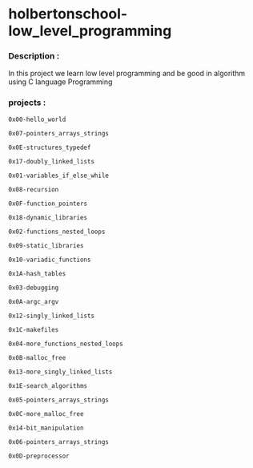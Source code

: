 # holbertonschool-low_level_programming

### Description :
In this project we learn low level programming and be good in algorithm using C language Programming
### projects :
`0x00-hello_world `

`0x07-pointers_arrays_strings`   

`0x0E-structures_typedef`   

`0x17-doubly_linked_lists`

`0x01-variables_if_else_while  `

`0x08-recursion`      

`0x0F-function_pointers` 

`0x18-dynamic_libraries`

`0x02-functions_nested_loops` 

`0x09-static_libraries`    

`0x10-variadic_functions`   

`0x1A-hash_tables`

`0x03-debugging `   

`0x0A-argc_argv`     

`0x12-singly_linked_lists`  

`0x1C-makefiles`

`0x04-more_functions_nested_loops ` 

`0x0B-malloc_free`         

`0x13-more_singly_linked_lists`   

`0x1E-search_algorithms`

`0x05-pointers_arrays_strings ` 

`0x0C-more_malloc_free`       

`0x14-bit_manipulation`     

`0x06-pointers_arrays_strings ` 

`0x0D-preprocessor`  